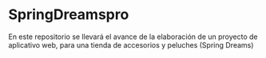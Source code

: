 # SpringDreamspro
En este repositorio se llevará el avance de la elaboración de un proyecto de aplicativo web, para una tienda de accesorios y peluches (Spring Dreams)
